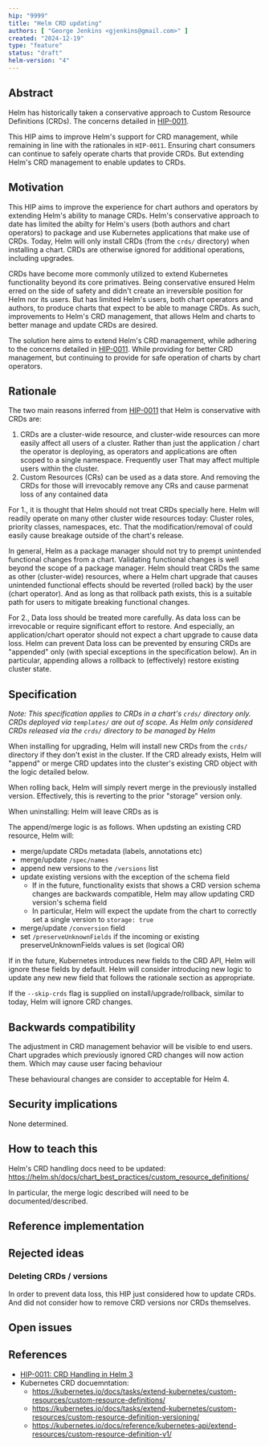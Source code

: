 ```yaml
---
hip: "9999"
title: "Helm CRD updating"
authors: [ "George Jenkins <gjenkins@gmail.com>" ]
created: "2024-12-19"
type: "feature"
status: "draft"
helm-version: "4"
---
```


## Abstract

<!--
A short (~200 word) description of the technical issue being addressed.
-->

Helm has historically taken a conservative approach to Custom Resource Definitions (CRDs).
The concerns detailed in [HIP-0011](./hip-0011.md).

This HIP aims to improve Helm's support for CRD management, while remaining in line with the rationales in `HIP-0011`.
Ensuring chart consumers can continue to safely operate charts that provide CRDs.
But extending Helm's CRD management to enable updates to CRDs.


## Motivation

<!--
Clearly explain why the existing design is inadequate to address the problem
that the HIP solves.
-->

This HIP aims to improve the experience for chart authors and operators by extending Helm's ability to manage CRDs.
Helm's conservative approach to date has limited the abilty for Helm's users (both authors and chart operators) to package and use Kubernetes applications that make use of CRDs.
Today, Helm will only install CRDs (from the `crds/` directory) when installing a chart.
CRDs are otherwise ignored for additional operations, including upgrades.

CRDs have become more commonly utilized to extend Kubernetes functionality beyond its core primatives.
Being conservative ensured Helm erred on the side of safety and didn't create an irreversible position for Helm nor its users.
But has limited Helm's users, both chart operators and authors, to produce charts that expect to be able to manage CRDs.
As such, improvements to Helm's CRD management, that allows Helm and charts to better manage and update CRDs are desired.

The solution here aims to extend Helm's CRD management, while adhering to the concerns detailed in [HIP-0011](./hip-0011.md).
While providing for better CRD management, but continuing to provide for safe operation of charts by chart operators.


## Rationale

<!--
Describe why particular design decisions were made.
-->
The two main reasons inferred from [HIP-0011](./hip-0011.md) that Helm is conservative with CRDs are:
1. CRDs are a cluster-wide resource, and cluster-wide resources can more easily affect all users of a cluster.
   Rather than just the application / chart the operator is deploying, as operators and applications are often scoped to a single namespace.
   Frequently user That may affect multiple users within the cluster.
2. Custom Resources (CRs) can be used as a data store.
   And removing the CRDs for those will irrevocably remove any CRs and cause parmenat loss of any contained data

For 1., it is thought that Helm should not treat CRDs specially here.
Helm will readily operate on many other cluster wide resources today: Cluster roles, priority classes, namespaces, etc.
That the modification/removal of could easily cause breakage outside of the chart's release.

In general, Helm as a package manager should not try to prempt unintended functional changes from a chart.
Validating functional changes is well beyond the scope of a package manager.
Helm should treat CRDs the same as other (cluster-wide) resources, where a Helm chart upgrade that causes unintended functional effects should be reverted (rolled back) by the user (chart operator).
And as long as that rollback path exists, this is a suitable path for users to mitigate breaking functional changes.

For 2., Data loss should be treated more carefully.
As data loss can be irrevocable or require significant effort to restore.
And especially, an application/chart operator should not expect a chart upgrade to cause data loss.
Helm can prevent Data loss can be prevented by ensuring CRDs are "appended" only (with special exceptions in the specification below). An in particular, appending allows a rollback to (effectively) restore existing cluster state.


## Specification

<!--
Describe the syntax and semantics of any new feature.
-->

_Note: This specification applies to CRDs in a chart's `crds/` directory only. CRDs deployed via `templates/` are out of scope. As Helm only considered CRDs released via the `crds/` directory to be managed by Helm_

When installing for upgrading, Helm will install new CRDs from the `crds/` directory if they don't exist in the cluster.
If the CRD already exists, Helm will "append" or merge CRD updates into the cluster's existing CRD object with the logic detailed below.

When rolling back, Helm will simply revert merge in the previously installed version. Effectively, this is reverting to the prior "storage" version only.

When uninstalling: Helm will leave CRDs as is

The append/merge logic is as follows. When updsting an existing CRD resource, Helm will:

- merge/update CRDs metadata (labels, annotations etc)
- merge/update `/spec/names`
- append new versions to the `/versions` list
- update existing versions with the exception of the schema field
    - If in the future, functionality exists that shows a CRD version schema changes are backwards compatible, Helm may allow updating CRD version's schema field
    - In particular, Helm will expect the update from the chart to correctly set a single version to `storage: true`
- merge/update `/conversion` field
- set `/preserveUnknownFields` if the incoming or existing preserveUnknownFields values is set (logical OR)

If in the future, Kubernetes introduces new fields to the CRD API, Helm will ignore these fields by default.
Helm will consider introducing new logic to update any new new field that follows the rationale section as appropriate.

If the `--skip-crds` flag is supplied on install/upgrade/rollback, similar to today, Helm will ignore CRD changes.

## Backwards compatibility

The adjustment in CRD management behavior will be visible to end users.
Chart upgrades which previously ignored CRD changes will now action them.
Which may cause user facing behaviour

These behavioural changes are consider to acceptable for Helm 4.

## Security implications

None determined.

## How to teach this

Helm's CRD handling docs need to be updated: <https://helm.sh/docs/chart_best_practices/custom_resource_definitions/>

In particular, the merge logic described will need to be documented/described.

## Reference implementation

<!--
Link to any existing implementation and details about its state, e.g.
proof-of-concept.
-->

## Rejected ideas

<!--
Why certain ideas that were brought while discussing this HIP were not
ultimately pursued.
-->

### Deleting CRDs / versions

In order to prevent data loss, this HIP just considered how to update CRDs.
And did not consider how to remove CRD versions nor CRDs themselves.

## Open issues

<!--
Any points that are still being decided/discussed.
-->

## References

<!--
A collection of URLs or materials used as references through the HIP.
-->

- [HIP-0011: CRD Handling in Helm 3](./hip-0011.md)
- Kubernetes CRD docuemntation:
  - <https://kubernetes.io/docs/tasks/extend-kubernetes/custom-resources/custom-resource-definitions/>
  - <https://kubernetes.io/docs/tasks/extend-kubernetes/custom-resources/custom-resource-definition-versioning/>
  - <https://kubernetes.io/docs/reference/kubernetes-api/extend-resources/custom-resource-definition-v1/>
